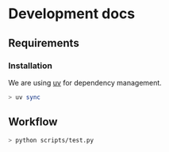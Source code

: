 # Development docs

## Requirements

### Installation

We are using [uv](https://github.com/astral-sh/uv) for dependency management.

```bash
> uv sync
```

## Workflow

```bash
> python scripts/test.py
```